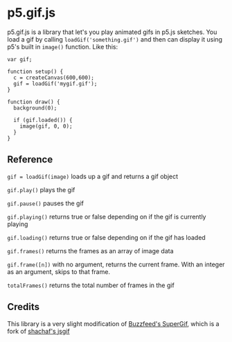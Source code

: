 # p5.gif.js

p5.gif.js is a library that let's you play animated gifs in p5.js sketches. You load a gif by calling `loadGif('something.gif')` and then can display it using p5's built in `image()` function. Like this:

```
var gif;

function setup() {
  c = createCanvas(600,600);
  gif = loadGif('mygif.gif');
}

function draw() {
  background(0);
  
  if (gif.loaded()) {
    image(gif, 0, 0);
  }
}
```

## Reference
```gif = loadGif(image)``` loads up a gif and returns a gif object

```gif.play()``` plays the gif

```gif.pause()``` pauses the gif

```gif.playing()``` returns true or false depending on if the gif is currently playing

```gif.loading()``` returns true or false depending on if the gif has loaded

```gif.frames()``` returns the frames as an array of image data

```gif.frame([n])``` with no argument, returns the current frame. With an integer as an argument, skips to that frame.

```totalFrames()``` returns the total number of frames in the gif


## Credits
This library is a very slight modification of [Buzzfeed's SuperGif](https://github.com/buzzfeed/libgif-js), which is a fork of [shachaf's jsgif](https://github.com/shachaf/jsgif)
